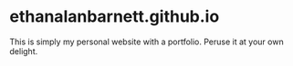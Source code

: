 # ethanalanbarnett.github.io

This is simply my personal website with a portfolio. Peruse it at your own delight.